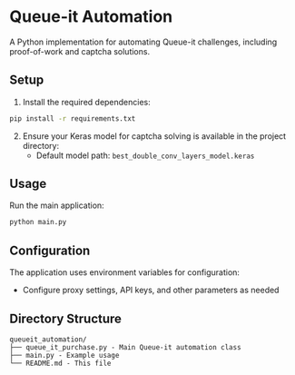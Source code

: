 # Queue-it Automation

A Python implementation for automating Queue-it challenges, including proof-of-work and captcha solutions.

## Setup

1. Install the required dependencies:

```bash
pip install -r requirements.txt
```

2. Ensure your Keras model for captcha solving is available in the project directory:
   - Default model path: `best_double_conv_layers_model.keras`

## Usage

Run the main application:

```bash
python main.py
```

## Configuration

The application uses environment variables for configuration:
- Configure proxy settings, API keys, and other parameters as needed

## Directory Structure

```
queueit_automation/
├── queue_it_purchase.py - Main Queue-it automation class
├── main.py - Example usage
└── README.md - This file
```
